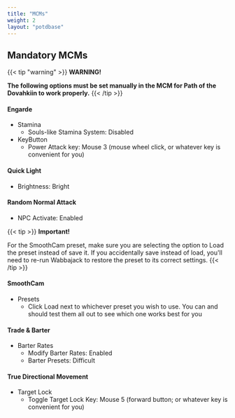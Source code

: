 ```yaml
---
title: "MCMs"
weight: 2
layout: "potdbase"
---
```


## Mandatory MCMs

{{< tip "warning" >}}
**WARNING!**

**The following options must be set manually in the MCM for Path of the Dovahkiin to work properly.**
{{< /tip >}} 

#### Engarde
- Stamina
  - Souls-like Stamina System: Disabled
- KeyButton
  - Power Attack key: Mouse 3 (mouse wheel click, or whatever key is convenient for you)

#### Quick Light
- Brightness: Bright

#### Random Normal Attack
- NPC Activate: Enabled

{{< tip >}}
**Important!** 

For the SmoothCam preset, make sure you are selecting the option to Load the preset instead of save it. If you accidentally save instead of load, you'll need to re-run Wabbajack to restore the preset to its correct settings.
{{< /tip >}}

#### SmoothCam
- Presets
  - Click Load next to whichever preset you wish to use. You can and should test them all out to see which one works best for you

#### Trade & Barter
- Barter Rates
  - Modify Barter Rates: Enabled
  - Barter Presets: Difficult

#### True Directional Movement
- Target Lock
  - Toggle Target Lock Key: Mouse 5 (forward button; or whatever key is convenient for you)
